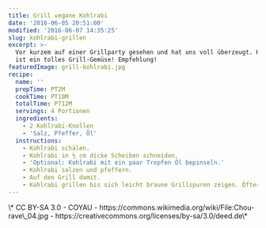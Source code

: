 ```yaml
---
title: Grill vegane Kohlrabi
date: '2016-06-05 20:51:00'
modified: '2016-06-07 14:35:25'
slug: kohlrabi-grillen
excerpt: >-
  Vor kurzem auf einer Grillparty gesehen und hat uns voll überzeugt. Kohlrabi
  ist ein tolles Grill-Gemüse! Empfehlung!
featuredImage: grill-kohlrabi.jpg
recipe:
  name: ''
  prepTime: PT2M
  cookTime: PT10M
  totalTime: PT12M
  servings: 4 Portionen
  ingredients:
    - 2 Kohlrabi-Knollen
    - 'Salz, Pfeffer, Öl'
  instructions:
    - Kohlrabi schälen.
    - Kohlrabi in ½ cm dicke Scheiben schneiden.
    - 'Optional: Kohlrabi mit ein paar Tropfen Öl bepinseln.'
    - Kohlrabi salzen und pfeffern.
    - Auf den Grill damit.
    - Kohlrabi grillen bis sich leicht braune Grillspuren zeigen. Öfters wenden.
---
```


<!-- Image removed (no copyright): kohlrabi-640x404.jpg --> \* CC BY-SA 3.0 - COYAU - https://commons.wikimedia.org/wiki/File:Chou-rave\_04.jpg - https://creativecommons.org/licenses/by-sa/3.0/deed.de\*
